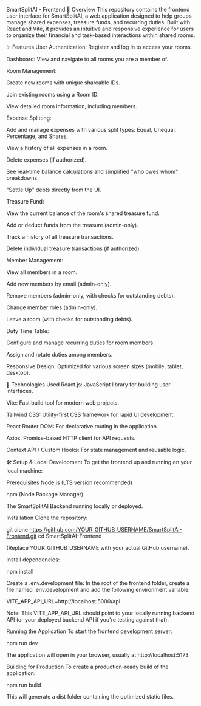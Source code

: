 SmartSplitAI - Frontend
📱 Overview
This repository contains the frontend user interface for SmartSplitAI, a web application designed to help groups manage shared expenses, treasure funds, and recurring duties. Built with React and Vite, it provides an intuitive and responsive experience for users to organize their financial and task-based interactions within shared rooms.

✨ Features
User Authentication: Register and log in to access your rooms.

Dashboard: View and navigate to all rooms you are a member of.

Room Management:

Create new rooms with unique shareable IDs.

Join existing rooms using a Room ID.

View detailed room information, including members.

Expense Splitting:

Add and manage expenses with various split types: Equal, Unequal, Percentage, and Shares.

View a history of all expenses in a room.

Delete expenses (if authorized).

See real-time balance calculations and simplified "who owes whom" breakdowns.

"Settle Up" debts directly from the UI.

Treasure Fund:

View the current balance of the room's shared treasure fund.

Add or deduct funds from the treasure (admin-only).

Track a history of all treasure transactions.

Delete individual treasure transactions (if authorized).

Member Management:

View all members in a room.

Add new members by email (admin-only).

Remove members (admin-only, with checks for outstanding debts).

Change member roles (admin-only).

Leave a room (with checks for outstanding debts).

Duty Time Table:

Configure and manage recurring duties for room members.

Assign and rotate duties among members.

Responsive Design: Optimized for various screen sizes (mobile, tablet, desktop).

🚀 Technologies Used
React.js: JavaScript library for building user interfaces.

Vite: Fast build tool for modern web projects.

Tailwind CSS: Utility-first CSS framework for rapid UI development.

React Router DOM: For declarative routing in the application.

Axios: Promise-based HTTP client for API requests.

Context API / Custom Hooks: For state management and reusable logic.

🛠️ Setup & Local Development
To get the frontend up and running on your local machine:

Prerequisites
Node.js (LTS version recommended)

npm (Node Package Manager)

The SmartSplitAI Backend running locally or deployed.

Installation
Clone the repository:

git clone https://github.com/YOUR_GITHUB_USERNAME/SmartSplitAI-Frontend.git
cd SmartSplitAI-Frontend

(Replace YOUR_GITHUB_USERNAME with your actual GitHub username).

Install dependencies:

npm install

Create a .env.development file:
In the root of the frontend folder, create a file named .env.development and add the following environment variable:

VITE_APP_API_URL=http://localhost:5000/api

Note: This VITE_APP_API_URL should point to your locally running backend API (or your deployed backend API if you're testing against that).

Running the Application
To start the frontend development server:

npm run dev

The application will open in your browser, usually at http://localhost:5173.

Building for Production
To create a production-ready build of the application:

npm run build

This will generate a dist folder containing the optimized static files.
